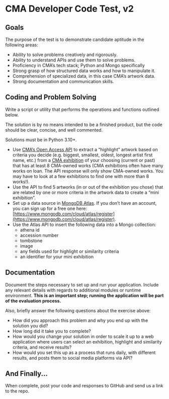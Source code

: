 # CMA Developer Code Test, v2

## Goals

The purpose of the test is to demonstrate candidate aptitude in the following areas:

* Ability to solve problems creatively and rigorously.
* Ability to understand APIs and use them to solve problems.
* Proficiency in CMA’s tech stack; Python and Mongo specifically
* Strong grasp of how structured data works and how to manipulate it.
* Comprehension of specialized data, in this case CMA’s artwork data.
* Strong documentation and communication skills.

## Coding and Problem Solving

Write a script or utility that performs the operations and functions outlined below.

The solution is by no means intended to be a finished product, but the code should be clear, concise, and well commented. 

Solutions must be in Python 3.10+.

* Use [CMA’s Open Access API](https://openaccess-api.clevelandart.org/) to extract a “highlight” artwork based on criteria you decide (e.g. biggest, smallest, oldest, longest artist first name, etc.) from a [CMA exhibition](https://www.clevelandart.org/exhibitions) of your choosing (current or past) that has at least 8 CMA-owned works (CMA exhibitions often have many works on loan. The API response will only show CMA-owned works. You may have to look at a few exhibitions to find one with more than 8 works!).  
* Use the API to find 5 artworks (in or out of the exhibition you chose) that are related by one or more criteria in the artwork data to create a “mini exhibition”. 
* Set up a data source in [MongoDB Atlas](https://www.mongodb.com/). If you don’t have an account, you can sign up for a free one here: [https://www.mongodb.com/cloud/atlas/register](https://www.mongodb.com/cloud/atlas/register). 
* Use the Atlas API to insert the following data into a Mongo collection:
  * athena id
  * accession number
  * tombstone
  * image
  * any fields used for highlight or similarity criteria
  * an identifier for your mini exhibition 

## Documentation

Document the steps necessary to set up and run your application. Include any relevant details with regards to additional modules or runtime environment. **This is an important step; running the application will be part of the evaluation process.**

Also, briefly answer the following questions about the exercise above:

* How did you approach this problem and why you end up with the solution you did?
* How long did it take you to complete?
* How would you change your solution in order to scale it up to a web application where users can select an exhibition, highlight and similarity criteria, and receive results?
* How would you set this up as a process that runs daily, with different results, and posts them to social media platforms via API?

## And Finally...

When complete, post your code and responses to GitHub and send us a link to the repo.




